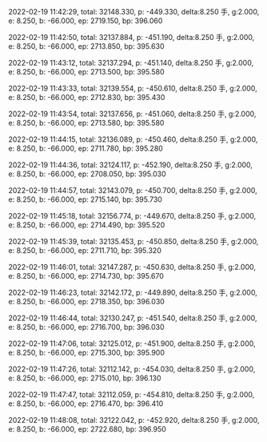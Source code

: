 2022-02-19 11:42:29, total: 32148.330, p: -449.330, delta:8.250 手, g:2.000, e: 8.250, b: -66.000, ep: 2719.150, bp: 396.060

2022-02-19 11:42:50, total: 32137.884, p: -451.190, delta:8.250 手, g:2.000, e: 8.250, b: -66.000, ep: 2713.850, bp: 395.630

2022-02-19 11:43:12, total: 32137.294, p: -451.140, delta:8.250 手, g:2.000, e: 8.250, b: -66.000, ep: 2713.500, bp: 395.580

2022-02-19 11:43:33, total: 32139.554, p: -450.610, delta:8.250 手, g:2.000, e: 8.250, b: -66.000, ep: 2712.830, bp: 395.430

2022-02-19 11:43:54, total: 32137.656, p: -451.060, delta:8.250 手, g:2.000, e: 8.250, b: -66.000, ep: 2713.580, bp: 395.580

2022-02-19 11:44:15, total: 32136.089, p: -450.460, delta:8.250 手, g:2.000, e: 8.250, b: -66.000, ep: 2711.780, bp: 395.280

2022-02-19 11:44:36, total: 32124.117, p: -452.190, delta:8.250 手, g:2.000, e: 8.250, b: -66.000, ep: 2708.050, bp: 395.030

2022-02-19 11:44:57, total: 32143.079, p: -450.700, delta:8.250 手, g:2.000, e: 8.250, b: -66.000, ep: 2715.140, bp: 395.730

2022-02-19 11:45:18, total: 32156.774, p: -449.670, delta:8.250 手, g:2.000, e: 8.250, b: -66.000, ep: 2714.490, bp: 395.520

2022-02-19 11:45:39, total: 32135.453, p: -450.850, delta:8.250 手, g:2.000, e: 8.250, b: -66.000, ep: 2711.710, bp: 395.320

2022-02-19 11:46:01, total: 32147.287, p: -450.630, delta:8.250 手, g:2.000, e: 8.250, b: -66.000, ep: 2714.730, bp: 395.670

2022-02-19 11:46:23, total: 32142.172, p: -449.890, delta:8.250 手, g:2.000, e: 8.250, b: -66.000, ep: 2718.350, bp: 396.030

2022-02-19 11:46:44, total: 32130.247, p: -451.540, delta:8.250 手, g:2.000, e: 8.250, b: -66.000, ep: 2716.700, bp: 396.030

2022-02-19 11:47:06, total: 32125.012, p: -451.900, delta:8.250 手, g:2.000, e: 8.250, b: -66.000, ep: 2715.300, bp: 395.900

2022-02-19 11:47:26, total: 32112.142, p: -454.030, delta:8.250 手, g:2.000, e: 8.250, b: -66.000, ep: 2715.010, bp: 396.130

2022-02-19 11:47:47, total: 32112.059, p: -454.810, delta:8.250 手, g:2.000, e: 8.250, b: -66.000, ep: 2716.470, bp: 396.410

2022-02-19 11:48:08, total: 32122.042, p: -452.920, delta:8.250 手, g:2.000, e: 8.250, b: -66.000, ep: 2722.680, bp: 396.950